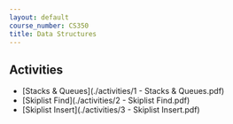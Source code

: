 ```yaml
---
layout: default
course_number: CS350
title: Data Structures
---
```



## Activities

  * [Stacks & Queues](./activities/1 - Stacks & Queues.pdf)
  * [Skiplist Find](./activities/2 - Skiplist Find.pdf)
  * [Skiplist Insert](./activities/3 - Skiplist Insert.pdf)
  
<!--  * [BST Remove](./activities/BST Remove.pdf) -->
<!--  * [AVL Trees Insert](./activities/AVL Trees Insert.pdf) -->
<!--  * [AVL Trees Remove](./activities/AVL Trees Remove.pdf) -->
<!--  * [Red-Black Trees Insert](activities/Red-Black Trees Insert.pdf) --> 
<!--  * [Red-Black Trees Insert 2](activities/Red-Black Trees Insert 2.pdf) -->
<!--  * [AA Trees 1](activities/AA Trees.pdf) -->
<!--  * [AA Trees 2](activities/AA Trees 2.pdf) -->
<!--  * [B Trees](activities/B-Trees.pdf) -->
<!--  * [Binary Heaps](activities/Binary Heaps.pdf) -->
<!--  * [Hash Tables](activities/Hash Tables.pdf) -->
<!--  * [Graphs](activities/Graphs Adjacency Matrix and List.pdf) -->
